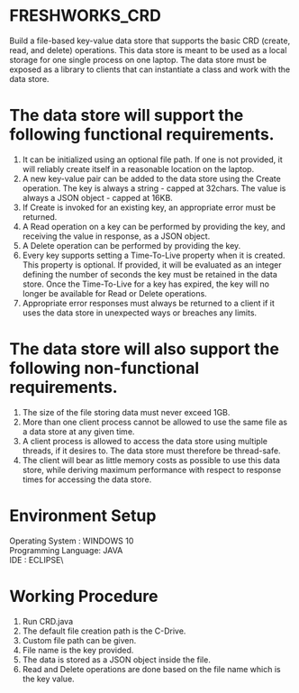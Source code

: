 # FRESHWORKS_CRD

Build a file-based key-value data store that supports the basic CRD (create, read, and delete) operations. This data store is meant to be used as a local storage for one single process on one laptop. The data store must be exposed as a library to clients that can instantiate a class and work with the data store.

# The data store will support the following functional requirements.

1. It can be initialized using an optional file path. If one is not provided, it will reliably create itself in a reasonable
   location on the laptop.
2. A new key-value pair can be added to the data store using the Create operation. The key is always a string - capped at 32chars.
   The value is always a JSON object - capped at 16KB.
3. If Create is invoked for an existing key, an appropriate error must be returned.
4. A Read operation on a key can be performed by providing the key, and receiving the value in response, as a JSON object.
5. A Delete operation can be performed by providing the key.
6. Every key supports setting a Time-To-Live property when it is created. This property is optional. If provided, it will be
   evaluated as an integer defining the number of seconds the key must be retained in the data store. Once the Time-To-Live for a
   key has expired, the key will no longer be available for Read or Delete operations.
7. Appropriate error responses must always be returned to a client if it uses the data store in unexpected ways or breaches any
   limits.

   
# The data store will also support the following non-functional requirements.
1. The size of the file storing data must never exceed 1GB.
2. More than one client process cannot be allowed to use the same file as a data store at any given time.
3. A client process is allowed to access the data store using multiple threads, if it desires to. The data store must therefore be
   thread-safe.
4. The client will bear as little memory costs as possible to use this data store, while deriving maximum performance with respect
   to response times for accessing the data store.
  

# Environment Setup
Operating System    : WINDOWS 10\
Programming Language: JAVA\
IDE                 : ECLIPSE\


# Working Procedure
1. Run CRD.java
2. The default file creation path is the C-Drive.
3. Custom file path can be given.
4. File name is the key provided.
5. The data is stored as a JSON object inside the file.
6. Read and Delete operations are done based on the file name which is the key value.